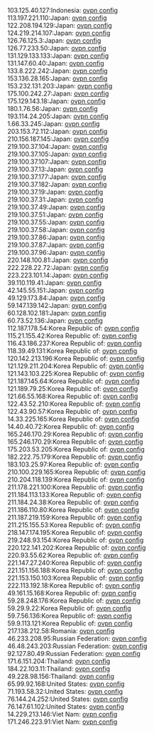103.125.40.127:Indonesia: [ovpn config](vpn/103_125_40_127.ovpn)  
113.197.221.110:Japan: [ovpn config](vpn/113_197_221_110.ovpn)  
122.208.194.129:Japan: [ovpn config](vpn/122_208_194_129.ovpn)  
124.219.214.107:Japan: [ovpn config](vpn/124_219_214_107.ovpn)  
126.76.125.3:Japan: [ovpn config](vpn/126_76_125_3.ovpn)  
126.77.233.50:Japan: [ovpn config](vpn/126_77_233_50.ovpn)  
131.129.133.133:Japan: [ovpn config](vpn/131_129_133_133.ovpn)  
131.147.60.40:Japan: [ovpn config](vpn/131_147_60_40.ovpn)  
133.8.222.242:Japan: [ovpn config](vpn/133_8_222_242.ovpn)  
153.136.28.165:Japan: [ovpn config](vpn/153_136_28_165.ovpn)  
153.232.131.203:Japan: [ovpn config](vpn/153_232_131_203.ovpn)  
175.100.242.27:Japan: [ovpn config](vpn/175_100_242_27.ovpn)  
175.129.143.18:Japan: [ovpn config](vpn/175_129_143_18.ovpn)  
180.1.76.56:Japan: [ovpn config](vpn/180_1_76_56.ovpn)  
193.114.24.205:Japan: [ovpn config](vpn/193_114_24_205.ovpn)  
1.66.33.245:Japan: [ovpn config](vpn/1_66_33_245.ovpn)  
203.153.72.112:Japan: [ovpn config](vpn/203_153_72_112.ovpn)  
210.156.187.145:Japan: [ovpn config](vpn/210_156_187_145.ovpn)  
219.100.37.104:Japan: [ovpn config](vpn/219_100_37_104.ovpn)  
219.100.37.105:Japan: [ovpn config](vpn/219_100_37_105.ovpn)  
219.100.37.107:Japan: [ovpn config](vpn/219_100_37_107.ovpn)  
219.100.37.13:Japan: [ovpn config](vpn/219_100_37_13.ovpn)  
219.100.37.177:Japan: [ovpn config](vpn/219_100_37_177.ovpn)  
219.100.37.182:Japan: [ovpn config](vpn/219_100_37_182.ovpn)  
219.100.37.19:Japan: [ovpn config](vpn/219_100_37_19.ovpn)  
219.100.37.31:Japan: [ovpn config](vpn/219_100_37_31.ovpn)  
219.100.37.49:Japan: [ovpn config](vpn/219_100_37_49.ovpn)  
219.100.37.51:Japan: [ovpn config](vpn/219_100_37_51.ovpn)  
219.100.37.55:Japan: [ovpn config](vpn/219_100_37_55.ovpn)  
219.100.37.58:Japan: [ovpn config](vpn/219_100_37_58.ovpn)  
219.100.37.86:Japan: [ovpn config](vpn/219_100_37_86.ovpn)  
219.100.37.87:Japan: [ovpn config](vpn/219_100_37_87.ovpn)  
219.100.37.96:Japan: [ovpn config](vpn/219_100_37_96.ovpn)  
220.148.100.81:Japan: [ovpn config](vpn/220_148_100_81.ovpn)  
222.228.22.72:Japan: [ovpn config](vpn/222_228_22_72.ovpn)  
223.223.101.14:Japan: [ovpn config](vpn/223_223_101_14.ovpn)  
39.110.119.41:Japan: [ovpn config](vpn/39_110_119_41.ovpn)  
42.145.55.151:Japan: [ovpn config](vpn/42_145_55_151.ovpn)  
49.129.173.84:Japan: [ovpn config](vpn/49_129_173_84.ovpn)  
59.147.139.142:Japan: [ovpn config](vpn/59_147_139_142.ovpn)  
60.128.102.181:Japan: [ovpn config](vpn/60_128_102_181.ovpn)  
60.73.52.136:Japan: [ovpn config](vpn/60_73_52_136.ovpn)  
112.187.178.54:Korea Republic of: [ovpn config](vpn/112_187_178_54.ovpn)  
115.21.155.42:Korea Republic of: [ovpn config](vpn/115_21_155_42.ovpn)  
116.43.186.237:Korea Republic of: [ovpn config](vpn/116_43_186_237.ovpn)  
118.39.49.131:Korea Republic of: [ovpn config](vpn/118_39_49_131.ovpn)  
120.142.213.196:Korea Republic of: [ovpn config](vpn/120_142_213_196.ovpn)  
121.129.211.204:Korea Republic of: [ovpn config](vpn/121_129_211_204.ovpn)  
121.143.103.225:Korea Republic of: [ovpn config](vpn/121_143_103_225.ovpn)  
121.187.145.64:Korea Republic of: [ovpn config](vpn/121_187_145_64.ovpn)  
121.189.79.25:Korea Republic of: [ovpn config](vpn/121_189_79_25.ovpn)  
121.66.55.168:Korea Republic of: [ovpn config](vpn/121_66_55_168.ovpn)  
122.43.52.210:Korea Republic of: [ovpn config](vpn/122_43_52_210.ovpn)  
122.43.90.57:Korea Republic of: [ovpn config](vpn/122_43_90_57.ovpn)  
14.33.225.165:Korea Republic of: [ovpn config](vpn/14_33_225_165.ovpn)  
14.40.40.72:Korea Republic of: [ovpn config](vpn/14_40_40_72.ovpn)  
165.246.170.29:Korea Republic of: [ovpn config](vpn/165_246_170_29.ovpn)  
165.246.170.29:Korea Republic of: [ovpn config](vpn/165_246_170_29.ovpn)  
175.203.53.205:Korea Republic of: [ovpn config](vpn/175_203_53_205.ovpn)  
182.222.75.179:Korea Republic of: [ovpn config](vpn/182_222_75_179.ovpn)  
183.103.25.97:Korea Republic of: [ovpn config](vpn/183_103_25_97.ovpn)  
210.100.229.165:Korea Republic of: [ovpn config](vpn/210_100_229_165.ovpn)  
210.204.118.139:Korea Republic of: [ovpn config](vpn/210_204_118_139.ovpn)  
211.178.221.100:Korea Republic of: [ovpn config](vpn/211_178_221_100.ovpn)  
211.184.113.133:Korea Republic of: [ovpn config](vpn/211_184_113_133.ovpn)  
211.184.24.38:Korea Republic of: [ovpn config](vpn/211_184_24_38.ovpn)  
211.186.110.80:Korea Republic of: [ovpn config](vpn/211_186_110_80.ovpn)  
211.187.219.159:Korea Republic of: [ovpn config](vpn/211_187_219_159.ovpn)  
211.215.155.53:Korea Republic of: [ovpn config](vpn/211_215_155_53.ovpn)  
218.147.174.195:Korea Republic of: [ovpn config](vpn/218_147_174_195.ovpn)  
219.248.93.154:Korea Republic of: [ovpn config](vpn/219_248_93_154.ovpn)  
220.122.141.202:Korea Republic of: [ovpn config](vpn/220_122_141_202.ovpn)  
220.93.55.62:Korea Republic of: [ovpn config](vpn/220_93_55_62.ovpn)  
221.147.27.240:Korea Republic of: [ovpn config](vpn/221_147_27_240.ovpn)  
221.151.156.188:Korea Republic of: [ovpn config](vpn/221_151_156_188.ovpn)  
221.153.150.103:Korea Republic of: [ovpn config](vpn/221_153_150_103.ovpn)  
222.113.192.18:Korea Republic of: [ovpn config](vpn/222_113_192_18.ovpn)  
49.161.15.168:Korea Republic of: [ovpn config](vpn/49_161_15_168.ovpn)  
59.28.248.176:Korea Republic of: [ovpn config](vpn/59_28_248_176.ovpn)  
59.29.9.22:Korea Republic of: [ovpn config](vpn/59_29_9_22.ovpn)  
59.7.56.136:Korea Republic of: [ovpn config](vpn/59_7_56_136.ovpn)  
59.9.113.121:Korea Republic of: [ovpn config](vpn/59_9_113_121.ovpn)  
217.138.212.58:Romania: [ovpn config](vpn/217_138_212_58.ovpn)  
46.233.208.95:Russian Federation: [ovpn config](vpn/46_233_208_95.ovpn)  
46.48.243.203:Russian Federation: [ovpn config](vpn/46_48_243_203.ovpn)  
92.127.80.49:Russian Federation: [ovpn config](vpn/92_127_80_49.ovpn)  
171.6.151.204:Thailand: [ovpn config](vpn/171_6_151_204.ovpn)  
184.22.103.11:Thailand: [ovpn config](vpn/184_22_103_11.ovpn)  
49.228.98.156:Thailand: [ovpn config](vpn/49_228_98_156.ovpn)  
65.99.92.168:United States: [ovpn config](vpn/65_99_92_168.ovpn)  
71.193.58.32:United States: [ovpn config](vpn/71_193_58_32.ovpn)  
76.144.24.252:United States: [ovpn config](vpn/76_144_24_252.ovpn)  
76.147.61.102:United States: [ovpn config](vpn/76_147_61_102.ovpn)  
14.229.213.146:Viet Nam: [ovpn config](vpn/14_229_213_146.ovpn)  
171.246.223.91:Viet Nam: [ovpn config](vpn/171_246_223_91.ovpn)  
